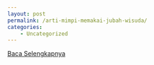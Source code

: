 ```yaml
---
layout: post
permalink: /arti-mimpi-memakai-jubah-wisuda/
categories:
    - Uncategorized
---
```


[Baca Selengkapnya](/09)